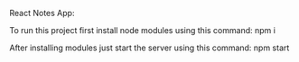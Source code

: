 React Notes App:

To run this project first install node modules using this command:
npm i

After installing modules just start the server using this command:
npm start
